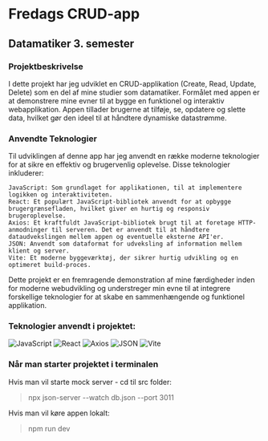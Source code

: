 # Fredags CRUD-app 
## Datamatiker 3. semester

### Projektbeskrivelse
I dette projekt har jeg udviklet en CRUD-applikation (Create, Read, Update, Delete) som en del af mine studier som datamatiker. Formålet med appen er at demonstrere mine evner til at bygge en funktionel og interaktiv webapplikation. Appen tillader brugerne at tilføje, se, opdatere og slette data, hvilket gør den ideel til at håndtere dynamiske datastrømme.

### Anvendte Teknologier

Til udviklingen af denne app har jeg anvendt en række moderne teknologier for at sikre en effektiv og brugervenlig oplevelse. Disse teknologier inkluderer:

    JavaScript: Som grundlaget for applikationen, til at implementere logikken og interaktiviteten.
    React: Et populært JavaScript-bibliotek anvendt for at opbygge brugergrænsefladen, hvilket giver en hurtig og responsiv brugeroplevelse.
    Axios: Et kraftfuldt JavaScript-bibliotek brugt til at foretage HTTP-anmodninger til serveren. Det er anvendt til at håndtere dataudvekslingen mellem appen og eventuelle eksterne API'er.
    JSON: Anvendt som dataformat for udveksling af information mellem klient og server.
    Vite: Et moderne byggeværktøj, der sikrer hurtig udvikling og en optimeret build-proces.

Dette projekt er en fremragende demonstration af mine færdigheder inden for moderne webudvikling og understreger min evne til at integrere forskellige teknologier for at skabe en sammenhængende og funktionel applikation.


### Teknologier anvendt i projektet: 

![JavaScript](https://img.shields.io/badge/JavaScript-%23F7DF1E?style=flat-square&logo=javascript&logoColor=black)
![React](https://img.shields.io/badge/React-%2361DAFB?style=flat-square&logo=react&logoColor=white)
![Axios](https://img.shields.io/badge/Axios-%235A29E4?style=flat-square&logo=axios&logoColor=white)
![JSON](https://img.shields.io/badge/JSON-%23000000?style=flat-square&logo=json&logoColor=white)
![Vite](https://img.shields.io/badge/Vite-%23646CFF?style=flat-square&logo=vite&logoColor=white)


### Når man starter projektet i terminalen

Hvis man vil starte mock server - cd til src folder:
> npx json-server --watch db.json --port 3011

Hvis man vil køre appen lokalt:
> npm run dev           
